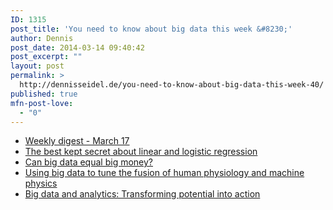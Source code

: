 ```yaml
---
ID: 1315
post_title: 'You need to know about big data this week &#8230;'
author: Dennis
post_date: 2014-03-14 09:40:42
post_excerpt: ""
layout: post
permalink: >
  http://dennisseidel.de/you-need-to-know-about-big-data-this-week-40/
published: true
mfn-post-love:
  - "0"
---
```

<ul class="scrd_digest">
<li><a href="http://www.datasciencecentral.com/xn/detail/6448529:BlogPost:151767" rel="external">Weekly digest - March 17</a>
</li>
<li><a href="http://www.datasciencecentral.com/xn/detail/6448529:BlogPost:151731" rel="external">The best kept secret about linear and logistic regression</a>
</li>
<li><a href="http://feedproxy.google.com/~r/ibm-big-data-hub/~3/34cmsAsi_n8/can-big-data-equal-big-money" rel="external">Can big data equal big money?</a>
</li>
<li><a href="http://feedproxy.google.com/~r/ibm-big-data-hub/~3/XBZEYuTLBQg/using-big-data-tune-fusion-human-physiology-and-machine-physics" rel="external">Using big data to tune the fusion of human physiology and machine physics</a>
</li>
<li><a href="http://feedproxy.google.com/~r/ibm-big-data-hub/~3/X8x1rEgji7k/big-data-and-analytics-transforming-potential-action" rel="external">Big data and analytics: Transforming potential into action</a>
</li>
</ul>